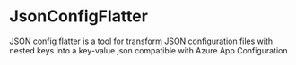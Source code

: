 # JsonConfigFlatter
JSON config flatter is a tool for transform JSON configuration files with nested keys into a key-value json compatible with Azure App Configuration
